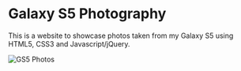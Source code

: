# Galaxy S5 Photography
This is a website to showcase photos taken from my Galaxy S5 using HTML5, CSS3 and Javascript/jQuery.

<img src="https://github.com/dharmapoudel/timepassphotography/blob/master/images/Screenshot%202016-04-08%2019.09.28.png" alt="GS5 Photos" />
